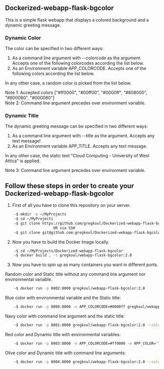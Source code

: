 ## Dockerized-webapp-flask-bgcolor
This is a simple flask webapp that displays a colored background and a dynamic greeting message. 

### Dynamic Color
The color can be specified in two different ways:

  1. As a command line argument with --colorcode as the argument. Accepts one of the following colorcodes according the list below.
  2. As an Environment variable APP_COLORCODE. Accepts one of the following colors according the list below.
    
In any other case, a random color is picked from the list below.

Note 1: Accepted colors ["#ff0000", "#00ff00", "#0000ff", "#808000", "#800080", "#000080"]    
Note 2: Command line argument precedes over environment variable.

### Dynamic Title
The dynamic greeting message can be specified in two different ways:

  1. As a command line argument with --title as the argument. Accepts any text message!
  2. As an Environment variable APP_TITLE. Accepts any text message.
    
In any other case, the static text "Cloud Computing - University of West Attica" is applied.

Note 3: Command line argument precedes over environment variable.
## Follow these steps in order to create your Dockerized-webapp-flask-bgcolor

1. First of all you have to clone this repository on your server.
```bash
    -$ mkdir -p ~/MyProjects
    -$ cd ~/MyProjects
    -$ git clone https://github.com/gregkoul/Dockerized-webapp-flask-bgcolor.git
                      OR via SSH
    -$ git clone git@github.com:gregkoul/Dockerized-webapp-flask-bgcolor.git
```
2. Now you have to build the Docker Image locally.
```bash
    -$ cd ~/MyProjects/Dockerized-webapp-flask-bgcolor
    -$ docker build . -t gregkoul/webapp-flask-bgcolor:2.0
```
3. Now you have to spin up as many containers you want in different ports.

Random color and Static title without any command line argument nor environmental variable.
```bash
    -$ docker run -p 8002:8000 gregkoul/webapp-flask-bgcolor:2.0
```
Blue color with environmental variable and the Static title:
```bash
    -$ docker run -p 8000:8000 -e APP_COLORCODE=#0000ff gregkoul/webapp-flask-bgcolor:2.0
```
Navy color with command line argument and the static title:
```bash
    -$ docker run -p 8001:8000 gregkoul/webapp-flask-bgcolor:2.0 --colorcode=#000080
```
Red color and Dynamic title with environmental variables:
```bash
    -$ docker run -p 8003:8000 -e APP_COLORCODE=#ff0000 -e APP_COLOR="Test Title" gregkoul/webapp-flask-bgcolor:2.0
```
Olive color and Dynamic title with command line arguments:
```bash
    -$ docker run -p 8004:8000 gregkoul/webapp-flask-bgcolor:2.0 --colorcode=#000080 --title="Test Title"
```

